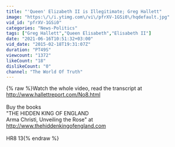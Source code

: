 ```yaml
---
title: "'Queen' Elizabeth II is Illegitimate; Greg Hallett"
image: "https:\/\/i.ytimg.com\/vi\/pfrXV-1GSi0\/hqdefault.jpg"
vid_id: "pfrXV-1GSi0"
categories: "News-Politics"
tags: ["Greg Hallett","Queen Elisabeth","Elisabeth II"]
date: "2021-06-16T10:51:32+03:00"
vid_date: "2015-02-18T19:31:07Z"
duration: "PT49S"
viewcount: "1372"
likeCount: "18"
dislikeCount: "0"
channel: "The World Of Truth"
---
```

{% raw %}Watch the whole video, read the transcript at<br /><a rel="nofollow" target="blank" href="http://www.hallettreport.com/No8.html">http://www.hallettreport.com/No8.html</a><br /><br />Buy the books <br />&quot;THE HIDDEN KING OF ENGLAND<br />Arma Christi, Unveiling the Rose&quot; at<br /><a rel="nofollow" target="blank" href="http://www.thehiddenkingofengland.com">http://www.thehiddenkingofengland.com</a><br /><br />HR8 13{% endraw %}
